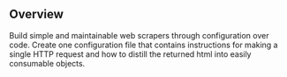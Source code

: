 ## Overview  
Build simple and maintainable web scrapers through configuration over code.
Create one configuration file that contains instructions for making a single HTTP request and how to distill the returned html into easily consumable objects.